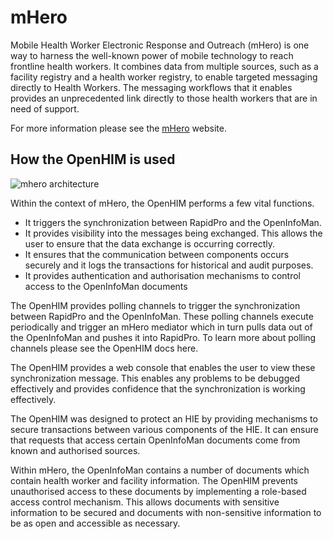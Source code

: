 mHero
=====

Mobile Health Worker Electronic Response and Outreach (mHero) is one way to harness the well-known power of mobile technology to reach frontline health workers. It combines data from multiple sources, such as a facility registry and a health worker registry, to enable targeted messaging directly to Health Workers. The messaging workflows that it enables provides an unprecedented link directly to those health workers that are in need of support.

For more information please see the [mHero](http://www.mhero.org) website.

## How the OpenHIM is used

![mhero architecture](/_static/mhero/mhero-diagram.png)

Within the context of mHero, the OpenHIM performs a few vital functions.

* It triggers the synchronization between RapidPro and the OpenInfoMan.
* It provides visibility into the messages being exchanged. This allows the user to ensure that the data exchange is occurring correctly.
* It ensures that the communication between components occurs securely and it logs the transactions for historical and audit purposes.
* It provides authentication and authorisation mechanisms to control access to the OpenInfoMan documents

The OpenHIM provides polling channels to trigger the synchronization between RapidPro and the OpenInfoMan. These polling channels execute periodically and trigger an mHero mediator which in turn pulls data out of the OpenInfoMan and pushes it into RapidPro. To learn more about polling channels please see the OpenHIM docs here.

The OpenHIM provides a web console that enables the user to view these synchronization message. This enables any problems to be debugged effectively and provides confidence that the synchronization is working effectively.

The OpenHIM was designed to protect an HIE by providing mechanisms to secure transactions  between various components of the HIE. It can ensure that requests that access certain OpenInfoMan documents come from known and authorised sources.

Within mHero, the OpenInfoMan contains a number of documents which contain health worker and facility information. The OpenHIM prevents unauthorised access to these documents by implementing a role-based access control mechanism. This allows documents with sensitive information to be secured and documents with non-sensitive information to be as open and accessible as necessary.
